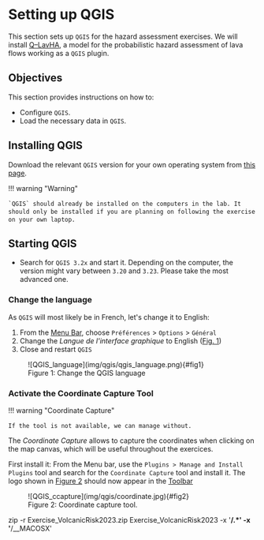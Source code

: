 # Setting up QGIS

This section sets up `QGIS` for the hazard assessment exercises. We will install [Q–LavHA](https://we.vub.ac.be/en/q-lavha), a model for the probabilistic hazard assessment of lava flows working as a `QGIS` plugin. 

## Objectives

This section provides instructions on how to:

- Configure `QGIS`.
- Load the necessary data in `QGIS`.

## Installing QGIS 

Download the relevant `QGIS` version for your own operating system from [this page](https://qgis.org/en/site/forusers/download.html).

!!! warning "Warning"

    `QGIS` should already be installed on the computers in the lab. It should only be installed if you are planning on following the exercise on your own laptop. 


## Starting QGIS

- Search for `QGIS 3.2x` and start it. Depending on the computer, the version might vary between `3.20` and `3.23`. Please take the most advanced one. 

### Change the language

As `QGIS` will most likely be in French, let's change it to English:

1. From the [Menu Bar](QGIS_Intro.md#the-qgis-interface), choose `Préférences` > `Options` > `Général`
2. Change the *Langue de l'interface graphique* to English ([Fig. 1](#fig1))
3. Close and restart `QGIS`

<figure markdown>
  ![QGIS_language](img/qgis/qgis_language.png){#fig1}
  <figcaption>Figure 1: Change the QGIS language</figcaption>
</figure>

### Activate the Coordinate Capture Tool

!!! warning "Coordinate Capture"

    If the tool is not available, we can manage without.

The *Coordinate Capture* allows to capture the coordinates when clicking on the map canvas, which will be useful throughout the exercices.

First install it: From the Menu bar, use the `Plugins > Manage and Install Plugins` tool and search for the `Coordinate Capture` tool and install it. The logo shown in [Figure 2](#fig2) should now appear in the [Toolbar](QGIS_Intro.md#the-qgis-interface)

<figure markdown>
  ![QGIS_ccapture](img/qgis/coordinate.jpg){#fig2}
  <figcaption>Figure 2: Coordinate capture tool.</figcaption>
</figure>

<!-- To activate it, right-click anywhere in the [Toolbar](QGIS_Intro.md#the-qgis-interface) and activate the `Coordinate Capture Panel`. -->

zip -r Exercise_VolcanicRisk2023.zip Exercise_VolcanicRisk2023  -x '**/.*' -x '**/__MACOSX'